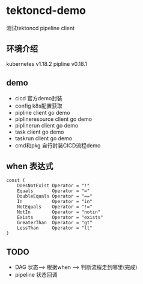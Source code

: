 # tektoncd-demo
测试tektoncd pipeline client
## 环境介绍
kubernetes v1.18.2
pipline v0.18.1


## demo 
* cicd  官方demo封装
* config k8s配置获取
* pipline client go demo
* piplineresource client go demo
* piplinerun client go demo
* task client go demo
* taskrun client go demo
* cmd和pkg 自行封装CICD流程demo 

## when 表达式
```cassandraql
const (
	DoesNotExist Operator = "!"
	Equals       Operator = "="
	DoubleEquals Operator = "=="
	In           Operator = "in"
	NotEquals    Operator = "!="
	NotIn        Operator = "notin"
	Exists       Operator = "exists"
	GreaterThan  Operator = "gt"
	LessThan     Operator = "lt"
)
```
## TODO
*  DAG 状态--> 根据when --> 判断流程走到哪里(完成)
*  pipeline 状态回调

